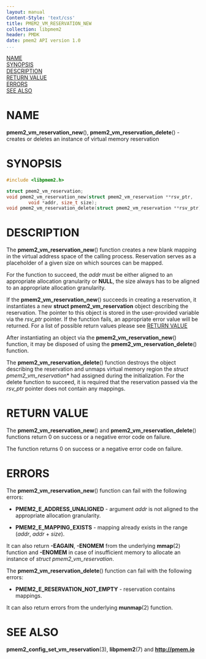 ```yaml
---
layout: manual
Content-Style: 'text/css'
title: PMEM2_VM_RESERVATION_NEW
collection: libpmem2
header: PMDK
date: pmem2 API version 1.0
...
```


[comment]: <> (SPDX-License-Identifier: BSD-3-Clause)
[comment]: <> (Copyright 2020-2021, Intel Corporation)

[comment]: <> (pmem2_vm_reservation_new.3 -- man page for libpmem2 virtual memory reservation API)

[NAME](#name)<br />
[SYNOPSIS](#synopsis)<br />
[DESCRIPTION](#description)<br />
[RETURN VALUE](#return-value)<br />
[ERRORS](#errors)<br />
[SEE ALSO](#see-also)<br />

# NAME #

**pmem2_vm_reservation_new**(), **pmem2_vm_reservation_delete**() - creates or deletes
an instance of virtual memory reservation

# SYNOPSIS #

```c
#include <libpmem2.h>

struct pmem2_vm_reservation;
void pmem2_vm_reservation_new(struct pmem2_vm_reservation **rsv_ptr,
		void *addr, size_t size);
void pmem2_vm_reservation_delete(struct pmem2_vm_reservation **rsv_ptr);
```

# DESCRIPTION #

The **pmem2_vm_reservation_new**() function creates a new blank mapping in the
virtual address space of the calling process. Reservation serves as a placeholder
of a given size on which sources can be mapped.

For the function to succeed, the *addr* must be either aligned to an appropriate
allocation granularity or **NULL**, the size always has to be aligned to an
appropriate allocation granularity.

If the **pmem2_vm_reservation_new**() succeeds in creating a reservation, it instantiates a new
**struct pmem2_vm_reservation** object describing the reservation. The pointer to this object
is stored in the user-provided variable via the *rsv_ptr* pointer. If the function
fails, an appropriate error value will be returned. For a list of possible return
values please see [RETURN VALUE](#return-value)

After instantiating an object via the **pmem2_vm_reservation_new**() function, it
may be disposed of using the **pmem2_vm_reservation_delete**() function.

The **pmem2_vm_reservation_delete**() function destroys the object describing
the reservation and unmaps virtual memory region
the *struct pmem2_vm_reservation** had assigned during the initialization.
For the delete function to succeed, it is required that the reservation passed via
the *rsv_ptr* pointer does not contain any mappings.

# RETURN VALUE #

The **pmem2_vm_reservation_new**() and **pmem2_vm_reservation_delete**() functions return 0
on success or a negative error code on failure.

The function returns 0 on success or a negative error code on failure.

# ERRORS #

The **pmem2_vm_reservation_new**() function can fail with the following errors:

* **PMEM2_E_ADDRESS_UNALIGNED** - argument *addr* is not aligned to the appropriate
allocation granularity.

* **PMEM2_E_MAPPING_EXISTS** - mapping already exists in the range (*addr*, *addr* + *size*).

It can also return **-EAGAIN**, **-ENOMEM** from the underlying **mmap**(2) function and **-ENOMEM**
in case of insufficient memory to allocate an instance of *struct pmem2_vm_reservation*.

The **pmem2_vm_reservation_delete**() function can fail with the following errors:

* **PMEM2_E_RESERVATION_NOT_EMPTY** - reservation contains mappings.

It can also return errors from the underlying **munmap**(2) function.

# SEE ALSO #

**pmem2_config_set_vm_reservation**(3), **libpmem2**(7) and **<http://pmem.io>**
